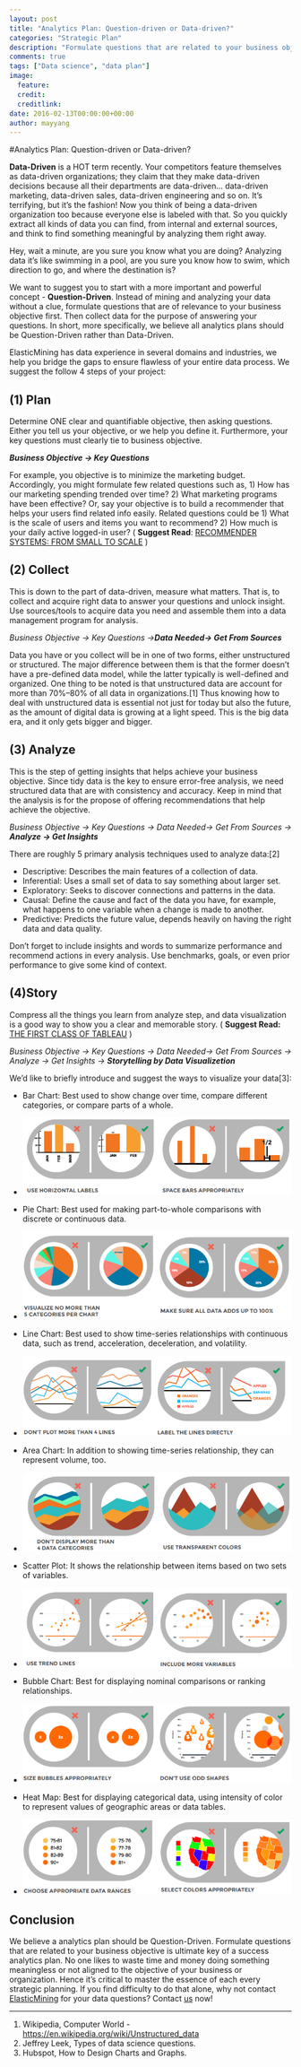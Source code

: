 ```yaml
---
layout: post
title: "Analytics Plan: Question-driven or Data-driven?"
categories: "Strategic Plan"
description: "Formulate questions that are related to your business objective is ultimate key of a success analytics plan. No one likes to waste time and money doing something meaningless or not aligned to the objective of your business or organization. "
comments: true
tags: ["Data science", "data plan"]
image:
  feature:
  credit: 
  creditlink: 
date: 2016-02-13T00:00:00+00:00
author: mayyang
---
```



#Analytics Plan: Question-driven or Data-driven?

**Data-Driven** is a HOT term recently. Your competitors feature themselves as data-driven organizations; they claim that they make data-driven decisions because all their departments are data-driven... data-driven marketing, data-driven sales, data-driven engineering and so on. It’s terrifying, but it’s the fashion! Now you think of being a data-driven organization too because everyone else is labeled with that. So you quickly extract all kinds of data you can find, from internal and external sources, and think to find something meaningful by analyzing them right away. 

Hey, wait a minute, are you sure you know what you are doing? Analyzing data it’s like swimming in a pool,  are you sure you know how to swim, which direction to go, and where the destination is?

We want to suggest you to start with a more important and powerful concept - **Question-Driven**. Instead of mining and analyzing your data without a clue, formulate questions that are of relevance to your business objective first. Then collect data for the purpose of answering your questions. In short, more specifically, we believe all analytics plans should be Question-Driven rather than Data-Driven.

ElasticMining has data experience in several domains and industries, we help you bridge the gaps to ensure flawless of your entire data process. We suggest the follow 4 steps of your project:


## (1) Plan

Determine ONE clear and quantifiable objective, then asking questions. Either you tell us your objective, or we help you define it. Furthermore, your key questions must clearly tie to business objective. 

***Business Objective → Key Questions***

For example, you objective is to minimize the marketing budget. Accordingly, you might formulate few related questions such as, 1) How has our marketing spending trended over time? 2) What marketing programs have been effective? Or, say your objective is to build a recommender that helps your users find related info easily. Related questions could be 1) What is the scale of users and items you want to recommend? 2) How much is your daily active logged-in user? ( **Suggest Read**: [RECOMMENDER SYSTEMS: FROM SMALL TO SCALE](http://www.elasticmining.com/post/2016-02-08/recommender-systems-from-small-to-scale.html) )


## (2) Collect

This is down to the part of data-driven, measure what matters. That is, to collect and acquire right data to answer your questions and unlock insight. Use sources/tools to acquire data you need and assemble them into a data management program for analysis. 

*Business Objective → Key Questions →**Data Needed→ Get From Sources***

Data you have or you collect will be in one of two forms, either unstructured or structured. The major difference between them is that the former doesn’t have a pre-defined data model, while the latter typically is well-defined and organized. One thing to be noted is that unstructured data are account for more than 70%–80% of all data in organizations.[1] Thus knowing how to deal with unstructured data is essential not just for today but also the future, as the amount of digital data is growing at a light speed. This is the big data era, and it only gets bigger and bigger.


## (3) Analyze

This is the step of getting insights that helps achieve your business objective. Since tidy data is the key to ensure error-free analysis, we need structured data that are with consistency and accuracy. Keep in mind that the analysis is for the propose of offering recommendations that help achieve the objective.

*Business Objective → Key Questions →  Data Needed→ Get From Sources → **Analyze → Get Insights***

There are roughly 5 primary analysis techniques used to analyze data:[2]

* Descriptive: Describes the main features of a collection of data.
* Inferential: Uses a small set of data to say something about larger set. 
* Exploratory: Seeks to discover connections and patterns in the data.
* Causal: Define the cause and fact of the data you have, for example, what happens to one variable when a change is made to another.
* Predictive: Predicts the future value, depends heavily on having the right data and data quality.


Don’t forget to include insights and words to summarize performance and recommend actions in every analysis. Use benchmarks, goals, or even prior performance to give some kind of context. 


## (4)Story

Compress all the things you learn from analyze step, and data visualization is a good way to show you a clear and memorable story. ( **Suggest Read:** [THE FIRST CLASS OF TABLEAU](http://www.elasticmining.com/post/2016-01-18/the-fisrt-class-of-tableau-part-1.html) )

*Business Objective → Key Questions → Data Needed→ Get From Sources → Analyze → Get Insights → **Storytelling by Data Visualizetion***

We’d like to briefly introduce and suggest the ways to visualize your data[3]:

* Bar Chart: Best used to show change over time, compare different categories, or compare parts of a whole.
* ![Bar Chart](/img/blog/May/BarChart.png)



* Pie Chart: Best used for making part-to-whole comparisons with discrete or continuous data. 
* ![Pie Chart](/img/blog/May/PieChart.png)



* Line Chart: Best used to show time-series relationships with continuous data, such as trend, acceleration, deceleration, and volatility.
* ![Line Chart](/img/blog/May/LineChart.png)



* Area Chart: In addition to showing time-series relationship, they can represent volume, too.
* ![Area Chart](/img/blog/May/AreaChart.png)



* Scatter Plot: It shows the relationship between items based on two sets of variables. 
* ![Bar Plot](/img/blog/May/ScatterPlot.png)



* Bubble Chart: Best for displaying nominal comparisons or ranking relationships.
* ![Bubble Chart](/img/blog/May/BubbleChart.png)



* Heat Map: Best for displaying categorical data, using intensity of color to represent values of geographic areas or data tables.
* ![Heat Map](/img/blog/May/Heatmap.png)




## Conclusion

We believe a analytics plan should be Question-Driven. Formulate questions that are related to your business objective is ultimate key of a success analytics plan. No one likes to waste time and money doing something meaningless or not aligned to the objective of your business or organization. Hence it’s critical to master the essence of each every strategic planning. If you find difficulty to do that alone, why not contact [ElasticMining](http://www.elasticmining.com/) for your data questions? Contact [us](http://www.elasticmining.com/) now!

---

1. Wikipedia, Computer World - https://en.wikipedia.org/wiki/Unstructured_data
2. Jeffrey Leek, Types of data science questions.
3. Hubspot, How to Design Charts and Graphs.




